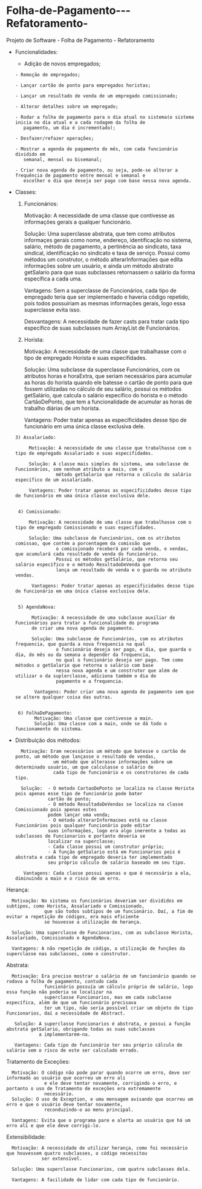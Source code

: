 # Folha-de-Pagamento---Refatoramento-
Projeto de Software - Folha de Pagamento - Refatoramento 

- Funcionalidades: 
     
     - Adição de novos empregados; 
      
      - Remoção de empregados; 
      
      - Lançar cartão de ponto para empregados horistas;
      
      - Lançar um resultado de venda de um empregado comissionado; 
      
      - Alterar detalhes sobre um empregado;
      
      - Rodar a folha de pagamento para o dia atual no sistema(o sistema inicia no dia atual e a cada rodagem da folha de 
         pagamento, um dia é incrementado); 
      
      - Desfazer/refazer operações; 
      
      - Mostrar a agenda de pagamento do mês, com cada funcionário dividido em
         semanal, mensal ou bisemanal; 
      
      - Criar nova agenda de pagamento, ou seja, pode-se alterar a frequência de pagamento entre mensal e semanal e 
         escolher o dia que deseja ser pago com base nessa nova agenda.
      
 - Classes:
 
      1) Funcionários:
            
            Motivação: A necessidade de uma classe que contivesse as informações gerais a qualquer funcionário.
            
            Solução: Uma superclasse abstrata, que tem como atributos informaçes gerais como nome, endereço,
                     identificação no sistema, salário, método de pagamento, a pertinência ao sindicato, taxa sindical,
                     identificação no sindicato e taxa de serviço. Possui como métodos um construtor, o método alterarInformações
                     que edita informações sobre um usuário, e ainda um método abstrato getSalario para que suas subclasses 
                     retornassem o salário da forma específica a cada uma.
            
            Vantagens: Sem a superclasse de Funcionários, cada tipo de empregado teria que ser implementado e haveria código
                        repetido, pois todos possuiriam as mesmas informações gerais, logo essa superclasse evita isso.
            
            Desvantagens: A necessidade de fazer casts para tratar cada tipo específico de suas subclasses num ArrayList de 
                          Funcionários.
                          
                         
      2) Horista:
            
            Motivação: A necessidade de uma classe que trabalhasse com o tipo de empregado Horista e suas especifidades.
            
            Solução: Uma subclasse da superclasse Funcionários, com os atributos horas e horaExtra, que seriam necessários
                      para acumular as horas do horista quando ele batesse o cartão de ponto para que fossem utilizadas
                      no cálculo de seu salário, possui os métodos getSalário, que calcula o salário específico do horista
                      e o método CartãoDePonto, que tem a funcionalidade de acumular as horas de trabalho diárias de um
                      horista.
            
            Vantagens: Poder tratar apenas as especificidades desse tipo de funcionário em uma única classe exclusiva dele. 
            
       
       3) Assalariado:
            
            Motivação: A necessidade de uma classe que trabalhasse com o tipo de empregado Assalariado e suas especifidades.
            
            Solução: A classe mais simples do sistema, uma subclasse de Funcionários, sem nenhum atributo a mais, com o
                      método getSalario que retorna o cálculo do salário específico de um assalariado.
            
            Vantagens: Poder tratar apenas as especificidades desse tipo de funcionário em uma única classe exclusiva dele.
            
        
        4) Comissionado: 
            
            Motivação: A necessidade de uma classe que trabalhasse com o tipo de empregado Comissionado e suas especifidades.
            
            Solução: Uma subclasse de Funcionários, com os atributos comissao, que contém a porcentagem da comissão que 
                      o comissionado receberá por cada venda, e vendas, que acumulará cada resultado de venda do funcionário.
                      Possui os métodos getSalário, que retorna seu salário específico e o método ResultadoDeVenda que
                      lança um resultado de venda e o guarda no atributo vendas.
             
             Vantagens: Poder tratar apenas as especificidades desse tipo de funcionário em uma única classe exclusiva dele.
             
        
        5) AgendaNova:
             
             Motivação: A necessidade de uma subclasse auxiliar de Funcionários para tratar a funcionalidade do programa 
             de criar uma nova agenda de pagamento.
             
             Solução: Uma subclasse de Funcionários, com os atributos frequencia, que guarda a nova frequencia na qual
                      o funcionário deseja ser pago, e dia, que guarda o dia, do mês ou da semana a depender da frequencia,
                      no qual o funcionário deseja ser pago. Tem como métodos o getSalario que retorna o salário com base
                      nessa nova agenda e um construtor que além de utilizar o da suplerclasse, adiciona também o dia de
                      pagamento e a frequencia.
              
              Vantagens: Poder criar uma nova agenda de pagamento sem que se altere qualquer coisa das outras.
              
        
        6) FolhaDePagamento:
              Motivação: Uma classe que contivesse a main.
              Solução: Uma classe com a main, onde se dá todo o funcionamento do sistema. 
             
            
- Distribuição dos métodos:

        Motivação: Eram necessários um método que batesse o cartão de ponto, um método que lançasse o resultado de vendas,
                    um método que alterasse informações sobre um determinado usuário, um que calculasse o salário de 
                    cada tipo de funcionário e os construtores de cada tipo.
        
        Solução:  - O metodo CartaoDePonto se localiza na classe Horista pois apenas esse tipo de funcionário pode bater
                  cartão de ponto; 
                  - O método ResultadoDeVendas se localiza na classe Comissionado pois apenas estes
                  podem lançar uma venda; 
                  - O método alterarInformacoes está na classe Funcionários pois qualquer funcionário pode editar 
                  suas informações, logo era algo inerente a todas as subclasses de Funcionarios e portanto deveria se 
                  localizar na superclasse; 
                  - Cada classe possui um construtor próprio; 
                  - A função getSalario está em Funcionarios pois é abstrata e cada tipo de empregado deveria ter implementado 
                  seu próprio cálculo de salário baseado em seu tipo.
         
         Vantagens: Cada classe possui apenas o que é necessário a ela, diminuindo a main e o risco de um erro.
         

Herança: 

      Motivação: No sistema os funcionários deveriam ser divididos em subtipos, como Horista, Assalariado e Comissionado, 
                  que são todos subtipos de um funcionário. Daí, a fim de evitar a repetição de códigos, era mais eficiente
                  se houvesse a utilização de herança.
       
      Solução: Uma superclasse de Funcionarios, com as subclasse Horista, Assalariado, Comissionado e AgendaNova.
      
      Vantagens: A não repetição de código, a utilização de funções da superclasse nas subclasses, como o construtor.
      

Abstrata:

      Motivação: Era preciso mostrar o salário de um funcionário quando se rodava a folha de pagamento, contudo cada 
                  funcionário possuía um cálculo próprio de salário, logo essa função não poderia se localizar na 
                  superclasse Funcionarios, mas em cada subclasse específica, além de que um funcionário precisava 
                  ter um tipo, não seria possível criar um objeto do tipo Funcionarios, daí a necessidade de Abstract.
                  
       Solução: A superclasse Funcionarios é abstrata, e possui a função abstrata getSalario, obrigando todas as suas subclasses
                a implementarem-na.
                
       Vantagens: Cada tipo de funcionário ter seu próprio cálculo de salário sem o risco de este ser calculado errado.

Tratamento de Exceções:

      Motivação: O código não pode parar quando ocorre um erro, deve ser informado ao usuário que ocorreu um erro ali
                  e ele deve tentar novamente, corrigindo o erro, e portanto o uso de Tratamento de exceções era extremamente
                  necessário.
      Solução: O uso de Exception, e uma mensagem avisando que ocorreu um erro e que o usuário deve tentar novamente, 
                  reconduzindo-o ao menu principal.
                  
      Vantagens: Evita que o programa pare e alerta ao usuário que há um erro ali e que ele deve corrigi-lo.           


Extensibilidade:

      Motivação: A necessidade de utilizar herança, como foi necessário que houvessem quatro subclasses, o código necessitou
                 ser extensível.
                 
      Solução: Uma superclasse Funcionarios, com quatro subclasses dela.
      
      Vantagens: A facilidade de lidar com cada tipo de funcionário.
      
 
        
        
     
